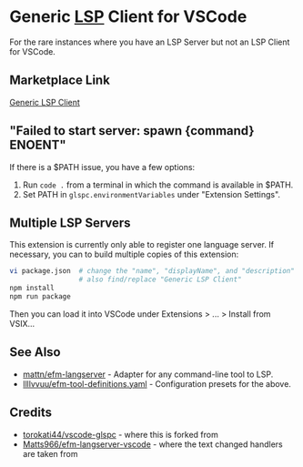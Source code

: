 # Generic [LSP](https://microsoft.github.io/language-server-protocol/) Client for VSCode

For the rare instances where you have an LSP Server but not an LSP Client for VSCode.

## Marketplace Link

[Generic LSP Client](https://marketplace.visualstudio.com/items?itemName=llllvvuu.llllvvuu-glspc)

## "Failed to start server: spawn {command} ENOENT"
If there is a $PATH issue, you have a few options:
1. Run `code .` from a terminal in which the command is available in $PATH.
2. Set PATH in `glspc.environmentVariables` under "Extension Settings".

## Multiple LSP Servers

This extension is currently only able to register one language server. If necessary, you can to build multiple copies of this extension:

```sh
vi package.json  # change the "name", "displayName", and "description" fields
                 # also find/replace "Generic LSP Client"
npm install
npm run package
```

Then you can load it into VSCode under Extensions > ... > Install from VSIX...

## See Also

- [mattn/efm-langserver](https://github.com/mattn/efm-langserver) - Adapter for any command-line tool to LSP.
- [llllvvuu/efm-tool-definitions.yaml](https://github.com/llllvvuu/efm-tool-definitions.yaml) - Configuration presets for the above.

## Credits

- [torokati44/vscode-glspc](https://gitlab.com/torokati44/vscode-glspc) - where this is forked from
- [Matts966/efm-langserver-vscode](https://github.com/Matts966/efm-langserver-vscode) - where the text changed handlers are taken from
